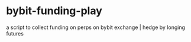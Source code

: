 # bybit-funding-play
a script to collect funding on perps on bybit exchange | hedge by longing futures
